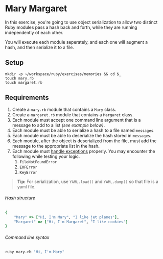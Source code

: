 # Mary Margaret

In this exercise, you're going to use object serialization to allow two distinct Ruby modules pass a hash back and forth, while they are running independently of each other.

You will execute each module seperately, and each one will augment a hash, and then serialize it to a file.

## Setup

```
mkdir -p ~/workspace/ruby/exercises/memories && cd $_
touch mary.rb
touch margaret.rb
```

## Requirements

1. Create a `mary.rb` module that contains a `Mary` class.
1. Create a `margaret.rb` module that contains a `Margaret` class.
1. Each module must accept one command line argument that is a message to add to a list *(see example below)*.
1. Each module must be able to serialize a hash to a file named `messages`.
1. Each module must be able to deserialize the hash stored in `messages`.
1. Each module, after the object is deserialized from the file, must add the message to the appropriate list in the hash.
1. Each module must [handle exceptions](../FND_10_EXCEPTION_HANDLING.md) properly. You may encounter the following while testing your logic.
    1. `FileNotFoundError`
    1. `EOFError`
    1. `KeyError`

> **Tip:** For serialization, use `YAML.load()` and `YAML.dump()` so that file is a yaml file.


###### Hash structure

```ruby
{
    "Mary" => ["Hi, I'm Mary", "I like jet planes"],
    "Margaret" => ["Hi, I'm Margaret", "I like cookies"]
}
```

###### Command line syntax

```bash
ruby mary.rb "Hi, I'm Mary"
```